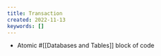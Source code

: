 ```yaml
---
title: Transaction
created: 2022-11-13
keywords: []
---
```


- Atomic #[[Databases and Tables]] block of code
